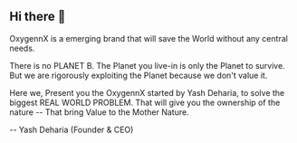 ## Hi there 👋

OxygennX is a emerging brand that will save the World without any central needs.

There is no PLANET B.
The Planet you live-in is only the Planet to survive.
But we are rigorously exploiting the Planet because we don't value it.

Here we, Present you the OxygennX started by Yash Deharia,
to solve the biggest REAL WORLD PROBLEM.
That will give you the ownership of the nature -- That bring Value to the Mother Nature.

-- Yash Deharia (Founder & CEO)

